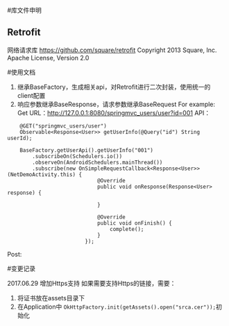 #库文件申明
## Retrofit
网络请求库 https://github.com/square/retrofit
Copyright 2013 Square, Inc.
Apache License, Version 2.0

#使用文档
1. 继承BaseFactory，生成相关api，对Retrofit进行二次封装，使用统一的client配置
2. 响应参数继承BaseResponse，请求参数继承BaseRequest
For example:
Get
    URL：http://127.0.0.1:8080/springmvc_users/user?id=001
    API：
```
    @GET("springmvc_users/user")
    Observable<Response<User>> getUserInfo(@Query("id") String userId);

    BaseFactory.getUserApi().getUserInfo("001")
        .subscribeOn(Schedulers.io())
        .observeOn(AndroidSchedulers.mainThread())
        .subscribe(new OnSimpleRequestCallback<Response<User>>(NetDemoActivity.this) {
                             @Override
                             public void onResponse(Response<User> response) {

                             }

                             @Override
                             public void onFinish() {
                                 complete();
                             }
                         });
```
Post:

#变更记录

2017.06.29 增加Https支持
如果需要支持Https的链接，需要：
1. 将证书放在assets目录下
2. 在Application中 ```OkHttpFactory.init(getAssets().open("srca.cer"));```初始化

